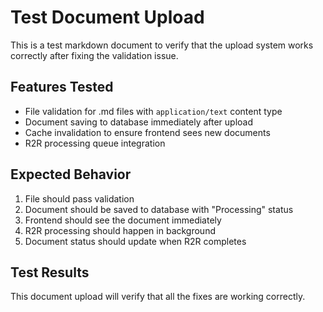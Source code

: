 # Test Document Upload

This is a test markdown document to verify that the upload system works correctly after fixing the validation issue.

## Features Tested

- File validation for .md files with `application/text` content type
- Document saving to database immediately after upload
- Cache invalidation to ensure frontend sees new documents
- R2R processing queue integration

## Expected Behavior

1. File should pass validation
2. Document should be saved to database with "Processing" status
3. Frontend should see the document immediately
4. R2R processing should happen in background
5. Document status should update when R2R completes

## Test Results

This document upload will verify that all the fixes are working correctly.